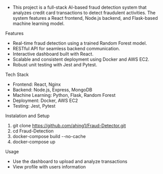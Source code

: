 * This project is a full-stack AI-based fraud detection system that analyzes credit card transactions to detect fraudulent activities. The system features a React frontend, Node.js backend, and Flask-based machine learning model.


Features
* Real-time fraud detection using a trained Random Forest model.
* RESTful API for seamless backend communication.
* Interactive dashboard built with React.
* Scalable and consistent deployment using Docker and AWS EC2.
* Robust unit testing with Jest and Pytest.

Tech Stack
* Frontend: React, Nginx
* Backend: Node.js, Express, MongoDB
* Machine Learning: Python, Flask, Random Forest
* Deployment: Docker, AWS EC2
* Testing: Jest, Pytest

Instalation and Setup
1. git clone https://github.com/ahing1/Fraud-Detector.git
2. cd Fraud-Detection
3. docker-compose build --no-cache
4. docker-compose up

Usage
* Use the dashboard to upload and analyze transactions
* View profile with users information